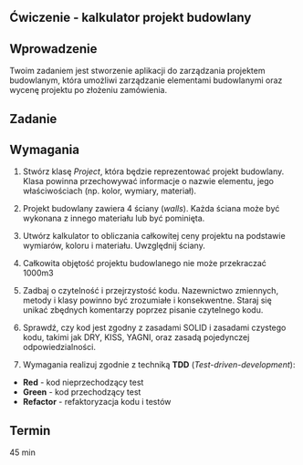## Ćwiczenie - kalkulator projekt budowlany

## Wprowadzenie

Twoim zadaniem jest stworzenie aplikacji do zarządzania projektem budowlanym, która umożliwi zarządzanie elementami budowlanymi oraz wycenę projektu po złożeniu zamówienia.

## Zadanie

## Wymagania
1. Stwórz klasę _Project_, która będzie reprezentować projekt budowlany. Klasa powinna przechowywać informacje o nazwie elementu, jego właściwościach (np. kolor, wymiary, materiał).

2. Projekt budowlany zawiera 4 ściany (_walls_). Każda ściana może być wykonana z innego materiału lub być pominięta.

3. Utwórz kalkulator to obliczania całkowitej ceny projektu na podstawie wymiarów, koloru i materiału. Uwzględnij ściany.

4. Całkowita objętość projektu budowlanego nie może przekraczać 1000m3

5. Zadbaj o czytelność i przejrzystość kodu. Nazewnictwo zmiennych, metody i klasy powinno być zrozumiałe i konsekwentne. Staraj się unikać zbędnych komentarzy poprzez pisanie czytelnego kodu.

6. Sprawdź, czy kod jest zgodny z zasadami SOLID i zasadami czystego kodu, takimi jak DRY, KISS, YAGNI, oraz zasadą pojedynczej odpowiedzialności.

7. Wymagania realizuj zgodnie z techniką **TDD** (_Test-driven-development_):

- **Red** - kod nieprzechodzący test
- **Green** - kod przechodzący test
- **Refactor** - refaktoryzacja kodu i testów


## Termin
45 min
